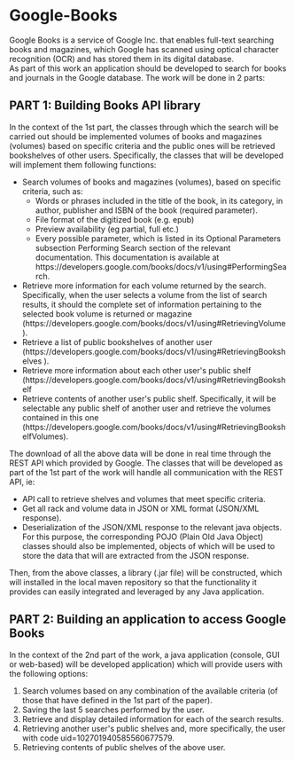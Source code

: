 # Google-Books

Google Books is a service of Google Inc. that enables full-text searching
books and magazines, which Google has scanned using optical character recognition
(OCR) and has stored them in its digital database.
<br/>
As part of this work an application should be developed to search for books and
journals in the Google database. The work will be done in 2 parts:

## PART 1: Building Books API library
In the context of the 1st part, the classes through which the search will be carried out should be implemented
volumes of books and magazines (volumes) based on specific criteria and the public ones will be retrieved
bookshelves of other users. Specifically, the classes that will be developed will implement them
following functions:
<ul>
  <li>
    Search volumes of books and magazines (volumes), based on specific criteria, such as:
    <ul>
      <li>Words or phrases included in the title of the book, in its category, in author, publisher and ISBN of the book (required parameter).</li>
      <li>File format of the digitized book (e.g. epub)</li>
      <li>Preview availability (eg partial, full etc.)</li>
      <li>
        Every possible parameter, which is listed in its Optional Parameters subsection
        Performing Search section of the relevant documentation. This documentation is available at 
        https://developers.google.com/books/docs/v1/using#PerformingSearch.
      </li>
    </ul>
  </li>
  <li>
    Retrieve more information for each volume returned by the search. Specifically, 
    when the user selects a volume from the list of search results, it should 
    the complete set of information pertaining to the selected book volume is returned or magazine 
    (https://developers.google.com/books/docs/v1/using#RetrievingVolume ).
  </li>
  <li>
    Retrieve a list of public bookshelves of another user 
    (https://developers.google.com/books/docs/v1/using#RetrievingBookshelves ).
  </li>
  <li>
    Retrieve more information about each other user's public shelf
    (https://developers.google.com/books/docs/v1/using#RetrievingBookshelf 
  </li>
  <li>
    Retrieve contents of another user's public shelf. Specifically, it will be selectable
    any public shelf of another user and retrieve the volumes contained in 
    this one (https://developers.google.com/books/docs/v1/using#RetrievingBookshelfVolumes).
  </li>
</ul>
  
The download of all the above data will be done in real time through the REST API which
provided by Google. The classes that will be developed as part of the 1st part of the work will
handle all communication with the REST API, ie:
<ul>
  <li>API call to retrieve shelves and volumes that meet specific criteria.</li>
  <li>Get all rack and volume data in JSON or XML format (JSON/XML response).</li>
  <li>
    Deserialization of the JSON/XML response to the relevant java objects. 
    For this purpose, the corresponding POJO (Plain Old Java Object) classes should also be implemented, 
    objects of which will be used to store the data that will are extracted from the JSON response.
  </li>
</ul>

Then, from the above classes, a library (.jar file) will be constructed, which will
installed in the local maven repository so that the functionality it provides can
easily integrated and leveraged by any Java application.


## PART 2: Building an application to access Google Books
In the context of the 2nd part of the work, a java application (console, GUI or web-based) will be developed
application) which will provide users with the following options:
<ol>
  <li>Search volumes based on any combination of the available criteria (of those that have defined in the 1st part of the paper).</li>
  <li>Saving the last 5 searches performed by the user.</li>
  <li>Retrieve and display detailed information for each of the search results.</li>
  <li>Retrieving another user's public shelves and, more specifically, the user with code uid=102701940585560677579.</li>
  <li>Retrieving contents of public shelves of the above user.</li>
</ol>
